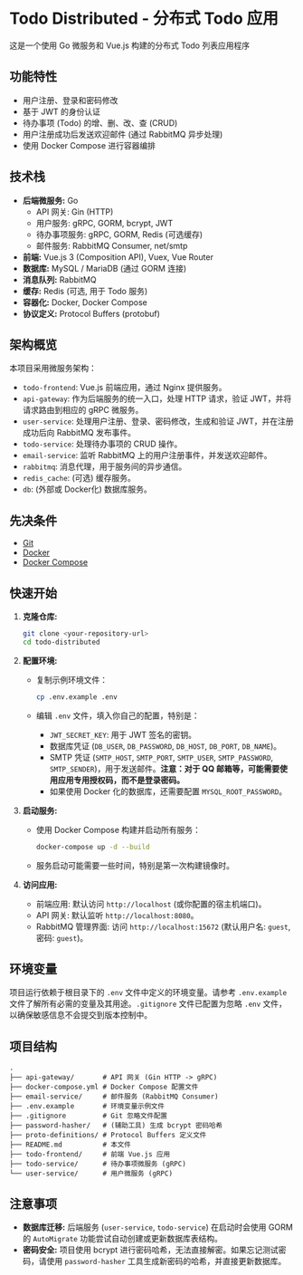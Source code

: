 # Todo Distributed - 分布式 Todo 应用

这是一个使用 Go 微服务和 Vue.js 构建的分布式 Todo 列表应用程序

## 功能特性

* 用户注册、登录和密码修改
* 基于 JWT 的身份认证
* 待办事项 (Todo) 的增、删、改、查 (CRUD)
* 用户注册成功后发送欢迎邮件 (通过 RabbitMQ 异步处理)
* 使用 Docker Compose 进行容器编排

## 技术栈

* **后端微服务:** Go
  * API 网关: Gin (HTTP)
  * 用户服务: gRPC, GORM, bcrypt, JWT
  * 待办事项服务: gRPC, GORM, Redis (可选缓存)
  * 邮件服务: RabbitMQ Consumer, net/smtp
* **前端:** Vue.js 3 (Composition API), Vuex, Vue Router
* **数据库:** MySQL / MariaDB (通过 GORM 连接)
* **消息队列:** RabbitMQ
* **缓存:** Redis (可选, 用于 Todo 服务)
* **容器化:** Docker, Docker Compose
* **协议定义:** Protocol Buffers (protobuf)

## 架构概览

本项目采用微服务架构：

* `todo-frontend`: Vue.js 前端应用，通过 Nginx 提供服务。
* `api-gateway`: 作为后端服务的统一入口，处理 HTTP 请求，验证 JWT，并将请求路由到相应的 gRPC 微服务。
* `user-service`: 处理用户注册、登录、密码修改，生成和验证 JWT，并在注册成功后向 RabbitMQ 发布事件。
* `todo-service`: 处理待办事项的 CRUD 操作。
* `email-service`: 监听 RabbitMQ 上的用户注册事件，并发送欢迎邮件。
* `rabbitmq`: 消息代理，用于服务间的异步通信。
* `redis_cache`: (可选) 缓存服务。
* `db`: (外部或 Docker化) 数据库服务。

## 先决条件

* [Git](https://git-scm.com/)
* [Docker](https://www.docker.com/)
* [Docker Compose](https://docs.docker.com/compose/install/)

## 快速开始

1. **克隆仓库:**

    ```bash
    git clone <your-repository-url>
    cd todo-distributed
    ```

2. **配置环境:**
    * 复制示例环境文件：

        ```bash
        cp .env.example .env
        ```

    * 编辑 `.env` 文件，填入你自己的配置，特别是：
        * `JWT_SECRET_KEY`: 用于 JWT 签名的密钥。
        * 数据库凭证 (`DB_USER`, `DB_PASSWORD`, `DB_HOST`, `DB_PORT`, `DB_NAME`)。
        * SMTP 凭证 (`SMTP_HOST`, `SMTP_PORT`, `SMTP_USER`, `SMTP_PASSWORD`, `SMTP_SENDER`)，用于发送邮件。**注意：对于 QQ 邮箱等，可能需要使用应用专用授权码，而不是登录密码。**
        * 如果使用 Docker 化的数据库，还需要配置 `MYSQL_ROOT_PASSWORD`。

3. **启动服务:**
    * 使用 Docker Compose 构建并启动所有服务：

        ```bash
        docker-compose up -d --build
        ```

    * 服务启动可能需要一些时间，特别是第一次构建镜像时。

4. **访问应用:**
    * 前端应用: 默认访问 `http://localhost` (或你配置的宿主机端口)。
    * API 网关: 默认监听 `http://localhost:8080`。
    * RabbitMQ 管理界面: 访问 `http://localhost:15672` (默认用户名: `guest`, 密码: `guest`)。

## 环境变量

项目运行依赖于根目录下的 `.env` 文件中定义的环境变量。请参考 `.env.example` 文件了解所有必需的变量及其用途。`.gitignore` 文件已配置为忽略 `.env` 文件，以确保敏感信息不会提交到版本控制中。

## 项目结构

```text
.
├── api-gateway/       # API 网关 (Gin HTTP -> gRPC)
├── docker-compose.yml # Docker Compose 配置文件
├── email-service/     # 邮件服务 (RabbitMQ Consumer)
├── .env.example       # 环境变量示例文件
├── .gitignore         # Git 忽略文件配置
├── password-hasher/   # (辅助工具) 生成 bcrypt 密码哈希
├── proto-definitions/ # Protocol Buffers 定义文件
├── README.md          # 本文件
├── todo-frontend/     # 前端 Vue.js 应用
├── todo-service/      # 待办事项微服务 (gRPC)
└── user-service/      # 用户微服务 (gRPC)
```

## 注意事项

* **数据库迁移:** 后端服务 (`user-service`, `todo-service`) 在启动时会使用 GORM 的 `AutoMigrate` 功能尝试自动创建或更新数据库表结构。
* **密码安全:** 项目使用 bcrypt 进行密码哈希，无法直接解密。如果忘记测试密码，请使用 `password-hasher` 工具生成新密码的哈希，并直接更新数据库。
